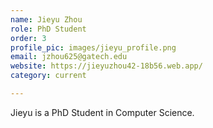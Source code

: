 ```yaml
---
name: Jieyu Zhou
role: PhD Student
order: 3
profile_pic: images/jieyu_profile.png
email: jzhou625@gatech.edu
website: https://jieyuzhou42-18b56.web.app/
category: current

---
```


Jieyu is a PhD Student in Computer Science.
